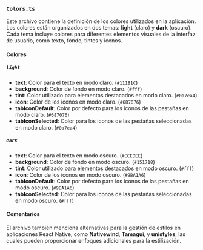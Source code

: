 ### `Colors.ts`

Este archivo contiene la definición de los colores utilizados en la aplicación. Los colores están organizados en dos temas: **light** (claro) y **dark** (oscuro). Cada tema incluye colores para diferentes elementos visuales de la interfaz de usuario, como texto, fondo, tintes y iconos. 

#### Colores

##### `light`
- **text**: Color para el texto en modo claro. (`#11181C`)
- **background**: Color de fondo en modo claro. (`#fff`)
- **tint**: Color utilizado para elementos destacados en modo claro. (`#0a7ea4`)
- **icon**: Color de los iconos en modo claro. (`#687076`)
- **tabIconDefault**: Color por defecto para los iconos de las pestañas en modo claro. (`#687076`)
- **tabIconSelected**: Color para los iconos de las pestañas seleccionadas en modo claro. (`#0a7ea4`)

##### `dark`
- **text**: Color para el texto en modo oscuro. (`#ECEDEE`)
- **background**: Color de fondo en modo oscuro. (`#151718`)
- **tint**: Color utilizado para elementos destacados en modo oscuro. (`#fff`)
- **icon**: Color de los iconos en modo oscuro. (`#9BA1A6`)
- **tabIconDefault**: Color por defecto para los iconos de las pestañas en modo oscuro. (`#9BA1A6`)
- **tabIconSelected**: Color para los iconos de las pestañas seleccionadas en modo oscuro. (`#fff`)

#### Comentarios
El archivo también menciona alternativas para la gestión de estilos en aplicaciones React Native, como **Nativewind**, **Tamagui**, y **unistyles**, las cuales pueden proporcionar enfoques adicionales para la estilización.
